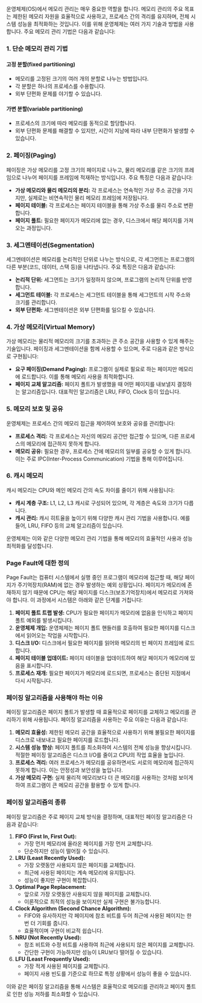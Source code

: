 운영체제(OS)에서 메모리 관리는 매우 중요한 역할을 합니다. 메모리 관리의 주요 목표는 제한된 메모리 자원을 효율적으로 사용하고, 프로세스 간의 격리를 유지하며, 전체 시스템 성능을 최적화하는 것입니다. 이를 위해 운영체제는 여러 가지 기술과 방법을 사용합니다. 주요 메모리 관리 기법은 다음과 같습니다:

### 1. 단순 메모리 관리 기법

#### 고정 분할(fixed partitioning)

- 메모리를 고정된 크기의 여러 개의 분할로 나누는 방법입니다.
- 각 분할은 하나의 프로세스를 수용합니다.
- 외부 단편화 문제를 야기할 수 있습니다.

#### 가변 분할(variable partitioning)

- 프로세스의 크기에 따라 메모리를 동적으로 할당합니다.
- 외부 단편화 문제를 해결할 수 있지만, 시간이 지남에 따라 내부 단편화가 발생할 수 있습니다.

### 2. 페이징(Paging)

페이징은 가상 메모리를 고정 크기의 페이지로 나누고, 물리 메모리를 같은 크기의 프레임으로 나누어 페이지를 프레임에 적재하는 방식입니다. 주요 특징은 다음과 같습니다:

- **가상 메모리와 물리 메모리의 분리:** 각 프로세스는 연속적인 가상 주소 공간을 가지지만, 실제로는 비연속적인 물리 메모리 프레임에 저장됩니다.
- **페이지 테이블:** 각 프로세스는 페이지 테이블을 통해 가상 주소를 물리 주소로 변환합니다.
- **페이지 폴트:** 필요한 페이지가 메모리에 없는 경우, 디스크에서 해당 페이지를 가져오는 과정입니다.

### 3. 세그멘테이션(Segmentation)

세그멘테이션은 메모리를 논리적인 단위로 나누는 방식으로, 각 세그먼트는 프로그램의 다른 부분(코드, 데이터, 스택 등)을 나타냅니다. 주요 특징은 다음과 같습니다:

- **논리적 단위:** 세그먼트는 크기가 일정하지 않으며, 프로그램의 논리적 단위를 반영합니다.
- **세그먼트 테이블:** 각 프로세스는 세그먼트 테이블을 통해 세그먼트의 시작 주소와 크기를 관리합니다.
- **외부 단편화:** 세그멘테이션은 외부 단편화를 일으킬 수 있습니다.

### 4. 가상 메모리(Virtual Memory)

가상 메모리는 물리적 메모리의 크기를 초과하는 큰 주소 공간을 사용할 수 있게 해주는 기술입니다. 페이징과 세그멘테이션을 함께 사용할 수 있으며, 주로 다음과 같은 방식으로 구현됩니다:

- **요구 페이징(Demand Paging):** 프로그램이 실제로 필요로 하는 페이지만 메모리에 로드합니다. 이를 통해 메모리 사용을 최적화합니다.
- **페이지 교체 알고리즘:** 페이지 폴트가 발생했을 때 어떤 페이지를 내보낼지 결정하는 알고리즘입니다. 대표적인 알고리즘은 LRU, FIFO, Clock 등이 있습니다.

### 5. 메모리 보호 및 공유

운영체제는 프로세스 간의 메모리 접근을 제어하여 보호와 공유를 관리합니다:

- **프로세스 격리:** 각 프로세스는 자신의 메모리 공간만 접근할 수 있으며, 다른 프로세스의 메모리에 접근하지 못하게 합니다.
- **메모리 공유:** 필요한 경우, 프로세스 간에 메모리의 일부를 공유할 수 있게 합니다. 이는 주로 IPC(Inter-Process Communication) 기법을 통해 이루어집니다.

### 6. 캐시 메모리

캐시 메모리는 CPU와 메인 메모리 간의 속도 차이를 줄이기 위해 사용됩니다:

- **캐시 계층 구조:** L1, L2, L3 캐시로 구성되어 있으며, 각 계층은 속도와 크기가 다릅니다.
- **캐시 관리:** 캐시 히트율을 높이기 위해 다양한 캐시 관리 기법을 사용합니다. 예를 들어, LRU, FIFO 등의 교체 알고리즘이 있습니다.

운영체제는 이와 같은 다양한 메모리 관리 기법을 통해 메모리의 효율적인 사용과 성능 최적화를 달성합니다.
### Page Fault에 대한 정의

Page Fault는 컴퓨터 시스템에서 실행 중인 프로그램이 메모리에 접근할 때, 해당 페이지가 주기억장치(RAM)에 없는 경우 발생하는 예외 상황입니다. 페이지가 메모리에 존재하지 않기 때문에 CPU는 해당 페이지를 디스크(보조기억장치)에서 메모리로 가져와야 합니다. 이 과정에서 시스템은 아래와 같은 단계를 거칩니다:

1. **페이지 폴트 트랩 발생:** CPU가 필요한 페이지가 메모리에 없음을 인식하고 페이지 폴트 예외를 발생시킵니다.
2. **운영체제 개입:** 운영체제는 페이지 폴트 핸들러를 호출하여 필요한 페이지를 디스크에서 읽어오는 작업을 시작합니다.
3. **디스크 I/O:** 디스크에서 필요한 페이지를 읽어와 메모리의 빈 페이지 프레임에 로드합니다.
4. **페이지 테이블 업데이트:** 페이지 테이블을 업데이트하여 해당 페이지가 메모리에 있음을 표시합니다.
5. **프로세스 재개:** 필요한 페이지가 메모리에 로드되면, 프로세스는 중단된 지점에서 다시 시작됩니다.

### 페이징 알고리즘을 사용해야 하는 이유

페이징 알고리즘은 페이지 폴트가 발생할 때 효율적으로 페이지를 교체하고 메모리를 관리하기 위해 사용됩니다. 페이징 알고리즘을 사용하는 주요 이유는 다음과 같습니다:

1. **메모리 효율성:** 제한된 메모리 공간을 효율적으로 사용하기 위해 불필요한 페이지를 디스크로 내보내고 필요한 페이지를 로드합니다.
2. **시스템 성능 향상:** 페이지 폴트를 최소화하여 시스템의 전체 성능을 향상시킵니다. 적절한 페이징 알고리즘은 디스크 I/O를 줄이고 CPU의 작업 효율을 높입니다.
3. **프로세스 격리:** 여러 프로세스가 메모리를 공유하면서도 서로의 메모리에 접근하지 못하게 합니다. 이는 안정성과 보안성을 높입니다.
4. **가상 메모리 구현:** 실제 물리적 메모리보다 더 큰 메모리를 사용하는 것처럼 보이게 하여 프로그램이 큰 메모리 공간을 활용할 수 있게 합니다.

### 페이징 알고리즘의 종류

페이징 알고리즘은 주로 페이지 교체 방식을 결정하며, 대표적인 페이징 알고리즘은 다음과 같습니다:

1. **FIFO (First In, First Out):**
    - 가장 먼저 메모리에 올라온 페이지를 가장 먼저 교체합니다.
    - 단순하지만 성능이 떨어질 수 있습니다.
2. **LRU (Least Recently Used):**
    - 가장 오랫동안 사용되지 않은 페이지를 교체합니다.
    - 최근에 사용된 페이지는 계속 메모리에 유지됩니다.
    - 성능이 좋지만 구현이 복잡합니다.
3. **Optimal Page Replacement:**
    - 앞으로 가장 오랫동안 사용되지 않을 페이지를 교체합니다.
    - 이론적으로 최적의 성능을 보이지만 실제 구현은 불가능합니다.
4. **Clock Algorithm (Second Chance Algorithm):**
    - FIFO와 유사하지만 각 페이지에 참조 비트를 두어 최근에 사용된 페이지는 한 번 더 기회를 줍니다.
    - 효율적이며 구현이 비교적 쉽습니다.
5. **NRU (Not Recently Used):**
    - 참조 비트와 수정 비트를 사용하여 최근에 사용되지 않은 페이지를 교체합니다.
    - 간단한 구현이 가능하지만 성능이 LRU보다 떨어질 수 있습니다.
6. **LFU (Least Frequently Used):**
    - 가장 적게 사용된 페이지를 교체합니다.
    - 페이지 사용 빈도를 기준으로 하므로 특정 상황에서 성능이 좋을 수 있습니다.

이와 같은 페이징 알고리즘을 통해 시스템은 효율적으로 메모리를 관리하고 페이지 폴트로 인한 성능 저하를 최소화할 수 있습니다.
